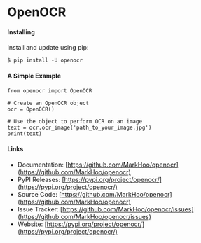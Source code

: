 # OpenOCR

#### Installing

Install and update using pip:

```
$ pip install -U openocr
```

#### A Simple Example

```
from openocr import OpenOCR

# Create an OpenOCR object
ocr = OpenOCR()

# Use the object to perform OCR on an image
text = ocr.ocr_image('path_to_your_image.jpg')
print(text)
```

#### Links

- Documentation: [https://github.com/MarkHoo/openocr](https://github.com/MarkHoo/openocr)
- PyPI Releases: [https://pypi.org/project/openocr/](https://pypi.org/project/openocr/)
- Source Code: [https://github.com/MarkHoo/openocr](https://github.com/MarkHoo/openocr)
- Issue Tracker: [https://github.com/MarkHoo/openocr/issues](https://github.com/MarkHoo/openocr/issues)
- Website: [https://pypi.org/project/openocr/](https://pypi.org/project/openocr/)

